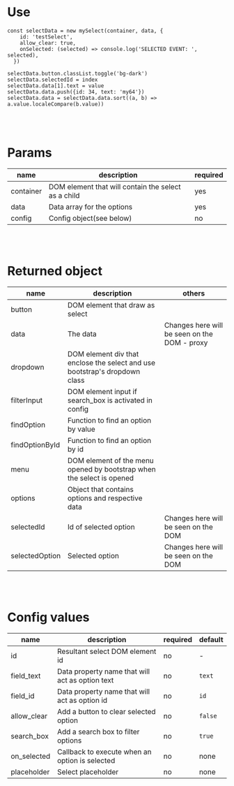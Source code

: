 # Use
```(Javascript)
const selectData = new mySelect(container, data, {
    id: 'testSelect',
    allow_clear: true,
    onSelected: (selected) => console.log('SELECTED EVENT: ', selected),
  })

selectData.button.classList.toggle('bg-dark')
selectData.selectedId = index
selectData.data[1].text = value
selectData.data.push({id: 34, text: 'my64'})
selectData.data = selectData.data.sort((a, b) => a.value.localeCompare(b.value))
```

<br></br>

# Params
| name | description | required |
|---|---|---|
|container|DOM element that will contain the select as a child|yes|
|data|Data array for the options|yes|
|config|Config object(see below)|no|

<br></br>

# Returned object
| name | description | others |
|---|---|---|
|button|DOM element that draw as select|
|data|The data|Changes here will be seen on the DOM - proxy
|dropdown|DOM element div that enclose the select and use bootstrap's dropdown class|
|filterInput|DOM element input if search_box is activated in config|
|findOption|Function to find an option by value|
|findOptionById|Function to find an option by id|
|menu|DOM element of the menu opened by bootstrap when the select is opened|
|options|Object that contains options and respective data|
|selectedId|Id of selected option|Changes here will be seen on the DOM
|selectedOption|Selected option|Changes here will be seen on the DOM

<br></br>

# Config values
| name | description | required | default |
|---|---|---|---|
| id | Resultant select DOM element id | no | - |
| field_text | Data property name that will act as option text | no | ```text``` |
| field_id | Data property name that will act as option id | no | ```id``` |
| allow_clear | Add a button to clear selected option | no | ```false```|
| search_box | Add a search box to filter options | no | ```true``` |
| on_selected | Callback to execute when an option is selected | no | none |
| placeholder | Select placeholder | no | none|
